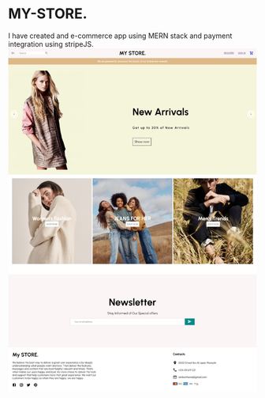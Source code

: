 # MY-STORE.
I have created and e-commerce app using MERN stack and payment integration using stripeJS.
![alt text](https://github.com/Amal-benhenia/my-new-portfolio/blob/main/src/assets/img/projectimg3.png?raw=true)
<br>
